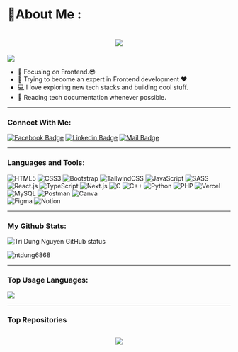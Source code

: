 # 💫About Me :

<h1 align="center">
  <a href="https://git.io/typing-svg">
    <img src="https://readme-typing-svg.herokuapp.com/?lines=Hello,+There!+👋;I'm+Tri+Dung+Nguyen;Nice+to+meet+you!&center=true&size=30">
  </a>
</h1>

![](https://komarev.com/ghpvc/?username=ntdung6868&color=brightgreen)

-   🔭 Focusing on Frontend.😎
-   🌱 Trying to become an expert in Frontend development ❤
-   💻 I love exploring new tech stacks and building cool stuff.
-   📰 Reading tech documentation whenever possible.

---

### Connect With Me:

[![Facebook Badge](https://img.shields.io/badge/Facebook-1877F2?style=for-the-badge&logo=facebook&logoColor=white)](https://www.facebook.com/tridung6868)
[![Linkedin Badge](https://img.shields.io/badge/LinkedIn-0077B5?style=for-the-badge&logo=linkedin&logoColor=white)](https://www.linkedin.com/in/ntdungqlqb/)
[![Mail Badge](https://img.shields.io/badge/Gmail-D14836?style=for-the-badge&logo=gmail&logoColor=white)](mailto:ntdungqlqb@gmail.com)

---

### Languages and Tools:

![HTML5](https://img.shields.io/badge/HTML5-%23E34F26.svg?style=flat&logo=html5&logoColor=white)
![CSS3](https://img.shields.io/badge/CSS3-%231572B6.svg?style=flat&logo=css3&logoColor=white) 
![Bootstrap](https://img.shields.io/badge/Bootstrap-%23563D7C.svg?style=flat&logo=bootstrap&logoColor=white) 
![TailwindCSS](https://img.shields.io/badge/TailwindCSS-%2338B2AC.svg?style=flat&logo=tailwind-css&logoColor=white) 
![JavaScript](https://img.shields.io/badge/JavaScript-%23323330.svg?style=flat&logo=javascript&logoColor=%23F7DF1E) 
![SASS](https://img.shields.io/badge/SASS-hotpink.svg?style=flat&logo=SASS&logoColor=white) 
![React.js](https://img.shields.io/badge/React.js-%2320232a.svg?style=flat&logo=react&logoColor=%2361DAFB) 
![TypeScript](https://img.shields.io/badge/TypeScript-%23007ACC.svg?style=flat&logo=typescript&logoColor=white) 
![Next.js](https://img.shields.io/badge/Next.js-black?style=flat&logo=next.js&logoColor=white) 
![C](https://img.shields.io/badge/C-%2300599C.svg?style=flat&logo=c&logoColor=white) 
![C++](https://img.shields.io/badge/C++-%2300599C.svg?style=flat&logo=c%2B%2B&logoColor=white) 
![Python](https://img.shields.io/badge/Python-3670A0?style=flat&logo=python&logoColor=ffdd54) 
![PHP](https://img.shields.io/badge/PHP-%23777BB4.svg?style=flat&logo=php&logoColor=white) 
![Vercel](https://img.shields.io/badge/Vercel-%23000000.svg?style=flat&logo=vercel&logoColor=white) 
![MySQL](https://img.shields.io/badge/MySQL-%2300f.svg?style=flat&logo=mysql&logoColor=white) 
![Postman](https://img.shields.io/badge/Postman-FF6C37?style=flat&logo=postman&logoColor=white) 
![Canva](https://img.shields.io/badge/Canva-%2300C4CC.svg?style=flat&logo=Canva&logoColor=white) 	
![Figma](https://img.shields.io/badge/Figma-%23F24E1E.svg?style=flat&logo=figma&logoColor=white) 
![Notion](https://img.shields.io/badge/Notion-%23000000.svg?style=flat&logo=notion&logoColor=white)

---

### My Github Stats:

<p>
  <img align="center" src="https://github-readme-stats.vercel.app/api?username=ntdung6868&theme=radical&hide_border=false&include_all_commits=false&count_private=false" alt="Tri Dung Nguyen GitHub status" />
</p>
<p>
  <img align="center" src="https://github-readme-streak-stats.herokuapp.com/?user=ntdung6868&theme=radical&hide_border=false" alt="ntdung6868" />
</p>

---

### Top Usage Languages:

<img align="center" src="https://github-readme-stats.vercel.app/api/top-langs/?username=ntdung6868&theme=radical&hide_border=false&include_all_commits=false&count_private=false&layout=compact" />

---

### Top Repositories

<h2 align="center">
  <a href="https://git.io/typing-svg">
    <img src="https://readme-typing-svg.herokuapp.com/?lines=Updating...&center=true&size=20">
  </a>
</h2>
